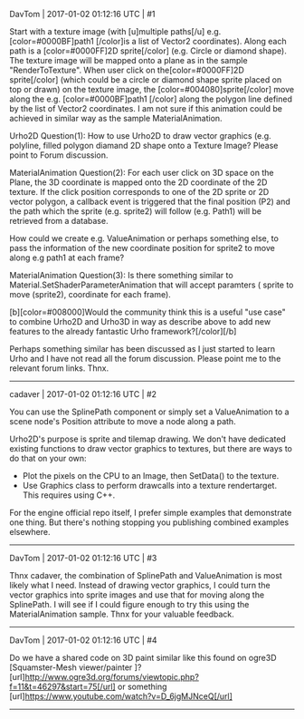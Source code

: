 DavTom | 2017-01-02 01:12:16 UTC | #1

Start with a texture image (with [u]multiple paths[/u] e.g. [color=#0000BF]path1 [/color]is a list of Vector2 coordinates). Along each path is a [color=#0000FF]2D sprite[/color] (e.g. Circle or diamond shape). The texture image will be mapped onto a plane as in the sample "RenderToTexture". When user click on the[color=#0000FF]2D sprite[/color] (which could be a circle or diamond shape sprite placed on top or drawn) on the texture image, the [color=#004080]sprite[/color] move along the e.g.  [color=#0000BF]path1 [/color] along the polygon line defined by the list of Vector2 coordinates. I am not sure if this animation could be achieved in similar way as the sample MaterialAnimation. 

Urho2D Question(1):
How to use Urho2D to draw vector graphics (e.g. polyline, filled polygon diamand 2D shape onto a Texture Image? Please point to Forum discussion. 

MaterialAnimation Question(2):
For each user click on 3D space on the Plane, the 3D coordinate is mapped onto the 2D coordinate of the 2D texture. If the click position corresponds to one of the 2D sprite or 2D vector polygon, a callback event is triggered that the final position (P2) and the path which the sprite (e.g. sprite2) will follow (e.g. Path1) will be retrieved from a database.

How could we create e.g. ValueAnimation or perhaps something else, to pass the information of the new coordinate position for sprite2 to move along  e.g path1 at each frame?



MaterialAnimation Question(3):
Is there something similar to Material.SetShaderParameterAnimation that will accept paramters ( sprite to move (sprite2), coordinate for each frame). 

[b][color=#008000]Would the community think this is a useful "use case" to combine Urho2D and Urho3D in way as describe above to add new features to the already fantastic Urho framework?[/color][/b]
 
Perhaps something similar has been discussed as I just started to learn Urho and I have not read all the forum discussion. Please point me to the relevant forum links. Thnx.

-------------------------

cadaver | 2017-01-02 01:12:16 UTC | #2

You can use the SplinePath component or simply set a ValueAnimation to a scene node's Position attribute to move a node along a path.

Urho2D's purpose is sprite and tilemap drawing. We don't have dedicated existing functions to draw vector graphics to textures, but there are ways to do that on your own:
- Plot the pixels on the CPU to an Image, then SetData() to the texture.
- Use Graphics class to perform drawcalls into a texture rendertarget. This requires using C++.

For the engine official repo itself, I prefer simple examples that demonstrate one thing. But there's nothing stopping you publishing combined examples elsewhere.

-------------------------

DavTom | 2017-01-02 01:12:16 UTC | #3

Thnx cadaver, the combination of SplinePath and ValueAnimation is most likely what I need. Instead of drawing vector graphics, I could turn the vector graphics into sprite images and use that for moving along the SplinePath. I will see if I could figure enough to try this using the MaterialAnimation sample. Thnx for your valuable feedback.

-------------------------

DavTom | 2017-01-02 01:12:16 UTC | #4

Do we have a shared code on 3D paint similar like this found on ogre3D [Squamster-Mesh viewer/painter ]?
[url]http://www.ogre3d.org/forums/viewtopic.php?f=11&t=46297&start=75[/url] or something [url]https://www.youtube.com/watch?v=D_6jgMJNceQ[/url]

-------------------------

